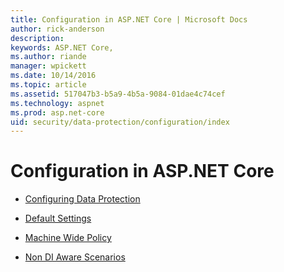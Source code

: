 ```yaml
---
title: Configuration in ASP.NET Core | Microsoft Docs
author: rick-anderson
description: 
keywords: ASP.NET Core,
ms.author: riande
manager: wpickett
ms.date: 10/14/2016
ms.topic: article
ms.assetid: 517047b3-b5a9-4b5a-9084-01dae4c74cef
ms.technology: aspnet
ms.prod: asp.net-core
uid: security/data-protection/configuration/index
---
```

# Configuration in ASP.NET Core

* [Configuring Data Protection](overview.md)

* [Default Settings](default-settings.md)

* [Machine Wide Policy](machine-wide-policy.md)

* [Non DI Aware Scenarios](non-di-scenarios.md)
